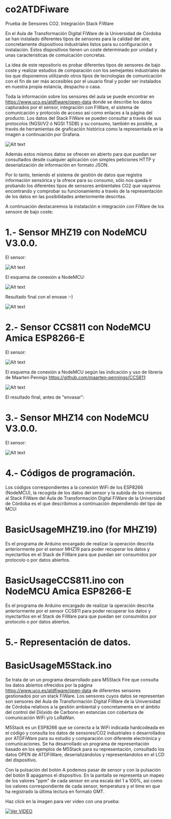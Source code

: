 # co2ATDFiware
Prueba de Sensores CO2. Integración Stack FiWare

En el Aula de Transformación Digital FiWare de la Universidad de Córdoba se han instalado diferentes tipos de sensores para la calidad del aire, concretamente dispositivos industriales listos para su configuración e instalación. Estos dispositivos tienen un coste determinado por unidad y unas caracteristicas de comuicación concretas.

La idea de este repositorio es probar diferentes tipos de sensores de bajo coste y realizar estudios de comparación con los semejantes industriales de los que disponemos utilizando otros tipos de tecnologías de comunicación con el fin de ser más accesibles por el usuario final y poder ser instalados en nuestra propia estancia, despacho o casa.

Toda la información sobre los sensores del aula se puede encontrar en https://www.uco.es/atdfiware/open-data donde se describe los datos capturados por el sensor, integración con FiWare, el sistema de comunicación y protocolo de acceso así como enlaces a la página del producto.  Los datos del Stack FiWare se pueden consultar a través de sus protocolos (NGSI/V2 ó NGSI TSDB) y su consumo, también es posible, a través de herramientas de graficación histórica como la representada en la imagen a continuación por Grafana.

![Alt text](images/PanelSensor.png?raw=true "Dashboard Integración Sensores CO2 FiWare")

Además estos mismos datos se ofrecen en abierto para que puedan ser consultados desde cualquier aplicación con simples peticiones HTTP y deserialización de información en formato JSON.

Por lo tanto, teniendo el sistema de gestión de datos que registra información sensórica y la ofrece para su consumo, sólo nos queda ir probando los diferentes tipos de sensores ambientales CO2 que vayamos encontrando y comprobar su funcionamiento a través de la representación de los datos en las posibilidades anteriormente descritas.

A continuación destacaremos la instalación e integración con FiWare de los sensore de bajo coste:

# 1.- Sensor MHZ19 con NodeMCU V3.0.0.

El sensor:

![Alt text](images/MH-Z19.jpg?raw=true "Sensor CO2 MH-Z19")

El esquema de conexión a NodeMCU: 

![Alt text](images/schema01.jpeg?raw=true "Conexión Sensor CO2 MH-Z19 con NodeMCU V3")

Resultado final con el envase :-)

![Alt text](images/case.jpg?raw=true "Sensor CO2 Envase")

# 2.- Sensor CCS811 con NodeMCU Amica ESP8266-E

El sensor:

![Alt text](images/ccs811.png?raw=true "Sensor CO2 CCS811")

El esquema de conexión a NodeMCU según las indicación y uso de librería de Maarten Pennigs https://github.com/maarten-pennings/CCS811:

![Alt text](images/schema03.jpg?raw=true "Conexión Sensor CO2 CCS811 con NodeMCU Amica ESP8266-E")

El resultado final, antes de "envasar":

# 3.- Sensor MHZ14 con NodeMCU V3.0.0.

El sensor:

![Alt text](images/mh-z14.png?raw=true "Sensor CO2 MH-Z14")


# 4.- Códigos de programación.

Los códigos correspondientes a la conexión WiFi de los ESP8266 (NodeMCU), la recogida de los datos del sensor y la subida de los mismos al Stack FiWare del Aula de Transformación Digital FiWare de la Universidad de Córdoba es el que describimos a continuación dependiendo del tipo de MCU:

# BasicUsageMHZ19.ino (for MHZ19)

Es el programa de Arduino encargado de realizar la operación descrita anteriormente por el sensor MHZ19 para poder recuperar los datos y inyectartlos en el Stack de FiWare para que puedan ser consumidos por protocolo o por datos abiertos.

# BasicUsageCCS811.ino con NodeMCU Amica ESP8266-E

Es el programa de Arduino encargado de realizar la operación descrita anteriormente por el sensor CCS811 para poder recuperar los datos y inyectartlos en el Stack de FiWare para que puedan ser consumidos por protocolo o por datos abiertos.

# 5.- Representación de datos.

# BasicUsageM5Stack.ino

Se trata de un un programa desarrollado para M5Stack Fire que consulta los datos abiertos ofrecidos por la página https://www.uco.es/atdfiware/open-data de diferentes sensores gestionados por un stack FiWare. Los sensores cuyos datos se representan son sensores del Aula de Transformación Digital FiWare de la Universidad de Córdoba relativos a la gestión ambiental y concretamente en el ámbito del control del Dióxido de Carbono en estancias con cobertura de comunicación WiFi y/o LoRaWan.

M5Stack es un ESP8266 que se conecta a la WiFi indicada hardcodeada en el código y consulta los datos de sensores/CO2 industriales o desarrollados por ATDFiWare para su estudio y comparación con diferente electrónica y comunicaciones. Se ha desarrollado un programa de representación basado en los ejemplos de M5Stack para su representación, consultado los datos OPEN de ATDFiWare, deserializándolos y representandolos en el LCD del dispositivo.

Con la pulsación del botón A podemos pasar de sensor y con la pulsación del botón B apagamos el dispositivo. En la pantalla se representa un mapeo de los valores "ppm" de cada sensor en una escala del 1 a 100%, así como los valores correspondiente de cada sensor, temperatura y el time en que ha registrado la última lectura en formato GMT.

Haz click en la imagen para ver video con una prueba:

[![Ver VIDEO](images/M5Stack.jpeg?raw=true)](https://youtu.be/c4iqZGf_Hb8)



